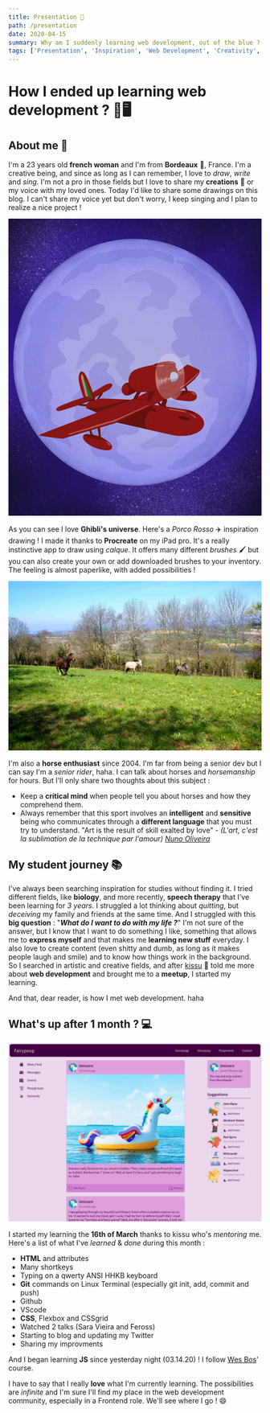 ```yaml
---
title: Presentation 🎤
path: /presentation
date: 2020-04-15
summary: Why am I suddenly learning web development, out of the blue ?!
tags: ['Presentation', 'Inspiration', 'Web Development', 'Creativity', 'learning']
---
```


# How I ended up learning web development ? 🤔🖥

## About me 🌿

I'm a 23 years old **french woman** and I'm from **Bordeaux** 🍷, France. I'm a creative being, and since as long as I can remember, I love to _draw_, _write_ and _sing_. I'm not a pro in those fields but I love to share my **creations** 🦄 or my voice with my loved ones. Today I'd like to share some drawings on this blog. I can't share my voice yet but don't worry, I keep singing and I plan to realize a nice project !

![Porco Rosso](./images/04_1_fourth_article_picture.jpg)

As you can see I love **Ghibli's universe**. Here's a _Porco Rosso_ ✈️ inspiration drawing ! I made it thanks to **Procreate** on my iPad pro. It's a really instinctive app to draw using _calque_. It offers many different _brushes_ 🖌 but you can also create your own or add downloaded brushes to your inventory. The feeling is almost paperlike, with added possibilities !

![Jacaranda](./images/04_2_fourth_article_picture.jpg)

I'm also a **horse enthusiast** since 2004. I'm far from being a senior dev but I can say I'm a _senior rider_, haha. I can talk about horses and _horsemanship_ for hours. But I'll only share two thoughts about this subject :
- Keep a **critical mind** when people tell you about horses and how they comprehend them.
- Always remember that this sport involves an **intelligent** and **sensitive** being who communicates through a **different language** that you must try to understand. "Art is the result of skill exalted by love" - *(L'art, c'est la sublimation de la technique par l'amour)* [*Nuno Oliveira*](https://fr.wikipedia.org/wiki/Nuno_Oliveira)

## My student journey 📚

I've always been searching inspiration for studies without finding it. I tried different fields, like **biology**, and more recently, **speech therapy** that I've been learning for _3 years_. I struggled a lot thinking about _quitting_, but _deceiving_ my family and friends at the same time. And I struggled with this **big question** : "***What do I want to do with my life ?***" I'm not sure of the answer, but I know that I want to do something I like, something that allows me to **express myself** and that makes me **learning new stuff** everyday. I also love to create content (even shitty and dumb, as long as it makes people laugh and smile) and to know how things work in the background. So I searched in artistic and creative fields, and after [kissu](https://twitter.com/kissu_io) 🍉 told me more about **web development** and brought me to a **meetup**, I started my learning.

And that, dear reader, is how I met web development. haha

## What's up after 1 month ? 💻

[![Fairybook](./images/04_3_fourth_article_picture.png)](https://fairybook.netlify.app/)

I started my learning the **16th of March** thanks to kissu who's _mentoring_ me. Here's a list of what I've _learned_ & _done_ during this month :
- **HTML** and attributes
- Many shortkeys
- Typing on a qwerty ANSI HHKB keyboard
- **Git** commands on Linux Terminal (especially git init, add, commit and push)
- Github
- VScode
- **CSS**, Flexbox and CSSgrid
- Watched 2 talks (Sara Vieira and Feross)
- Starting to blog and updating my Twitter
- Sharing my improvments

And I began learning **JS** since yesterday night (03.14.20) ! I follow [Wes Bos](https://wesbos.com/)' course.

I have to say that I really **love** what I'm currently learning. The possibilities are _infinite_ and I'm sure I'll find my place in the web development community, especially in a Frontend role. We'll see where I go ! 😄
